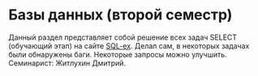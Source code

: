﻿Базы данных (второй семестр)
==================
Данный раздел представляет собой решение всех задач SELECT (обучающий этап) на сайте [SQL-ex](http://sql-ex.ru). Делал сам, в некоторых задачах были обнаружены баги. Некоторые запросы можно улучшить.<br/>
Семинарист: Житлухин Дмитрий.
